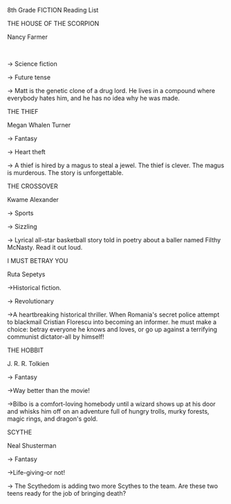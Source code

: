 8th Grade FICTION Reading List



THE HOUSE OF THE SCORPION



Nancy Farmer



​



→ Science fiction



→ Future tense



→ Matt is the genetic clone of a drug lord. He lives in a compound where everybody hates him, and he has no idea why he was made.



THE THIEF



Megan Whalen Turner



→ Fantasy



→ Heart theft



→ A thief is hired by a magus to steal a jewel. The thief is clever. The magus is murderous. The story is unforgettable.



THE CROSSOVER



Kwame Alexander



→ Sports



→ Sizzling



→ Lyrical all-star basketball story told in poetry about a baller named Filthy McNasty. Read it out loud.



I MUST BETRAY YOU



Ruta Sepetys



→Historical fiction.



→ Revolutionary



→A heartbreaking historical thriller. When Romania's secret police attempt to blackmail Cristian Florescu into becoming an informer. he must make a choice: betray everyone he knows and loves, or go up against a terrifying communist dictator-all by himself!



THE HOBBIT



J. R. R. Tolkien



→ Fantasy



→Way better than the movie!



→Bilbo is a comfort-loving homebody until a wizard shows up at his door and whisks him off on an adventure full of hungry trolls, murky forests, magic rings, and dragon's gold.



SCYTHE



Neal Shusterman



→ Fantasy



→Life-giving-or not!



→ The Scythedom is adding two more Scythes to the team. Are these two teens ready for the job of bringing death?

